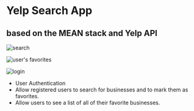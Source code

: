 # Yelp Search App

## based on the MEAN stack and Yelp API

![search](http://i.imgur.com/cx6yrjT.png)

![user's favorites](http://i.imgur.com/3vpnHsY.png)

![login](http://i.imgur.com/S3GzU2t.png)

* User Authentication
* Allow registered users to search for businesses and to mark them as favorites.
* Allow users to see a list of all of their favorite businesses.

